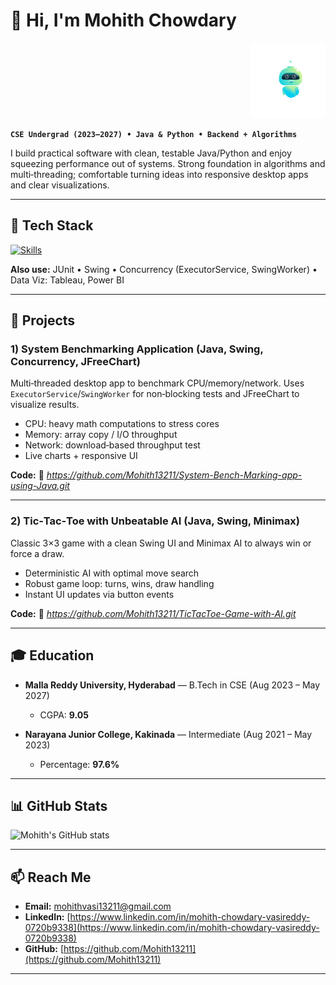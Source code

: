 <!--
This README is tailored from Mohith's resume. Swap any placeholders (🔗 add-link) with your actual repo links.
-->
# 👋 Hi, I'm **Mohith Chowdary**
<!-- Animated robot vector in top-right -->
<div align="right">
  <img src="Robot says hello.gif" alt="Robot says hello animation" width="120"/>
</div>





**`CSE Undergrad (2023–2027) • Java & Python • Backend + Algorithms`**

I build practical software with clean, testable Java/Python and enjoy squeezing performance out of systems. Strong foundation in algorithms and multi‑threading; comfortable turning ideas into responsive desktop apps and clear visualizations.

---

## 🔧 Tech Stack

[![Skills](https://skillicons.dev/icons?i=java,python,mysql,html,css,javascript,react,nodejs,git,github,docker,vscode,idea,eclipse\&perline=8)](https://skillicons.dev)

**Also use:** JUnit • Swing • Concurrency (ExecutorService, SwingWorker) • Data Viz: Tableau, Power BI

---

## 🚀 Projects

### 1) System Benchmarking Application (Java, Swing, Concurrency, JFreeChart)

Multi‑threaded desktop app to benchmark CPU/memory/network. Uses `ExecutorService`/`SwingWorker` for non‑blocking tests and JFreeChart to visualize results.

* CPU: heavy math computations to stress cores
* Memory: array copy / I/O throughput
* Network: download‑based throughput test
* Live charts + responsive UI

**Code:** 🔗 *https://github.com/Mohith13211/System-Bench-Marking-app-using-Java.git*

---

### 2) Tic‑Tac‑Toe with Unbeatable AI (Java, Swing, Minimax)

Classic 3×3 game with a clean Swing UI and Minimax AI to always win or force a draw.

* Deterministic AI with optimal move search
* Robust game loop: turns, wins, draw handling
* Instant UI updates via button events

**Code:** 🔗 *https://github.com/Mohith13211/TicTacToe-Game-with-AI.git*

---

## 🎓 Education

* **Malla Reddy University, Hyderabad** — B.Tech in CSE (Aug 2023 – May 2027)

  * CGPA: **9.05**
* **Narayana Junior College, Kakinada** — Intermediate (Aug 2021 – May 2023)

  * Percentage: **97.6%**

---

## 📊 GitHub Stats

<!-- Docs: https://github.com/anuraghazra/github-readme-stats -->

![Mohith's GitHub stats](https://github-readme-stats.vercel.app/api?username=Mohith13211\&show_icons=true\&theme=gruvbox)

---

## 📫 Reach Me

* **Email:** [mohithvasi13211@gmail.com](mailto:mohithvasi13211@gmail.com)
* **LinkedIn:** [https://www.linkedin.com/in/mohith-chowdary-vasireddy-0720b9338](https://www.linkedin.com/in/mohith-chowdary-vasireddy-0720b9338)
* **GitHub:** [https://github.com/Mohith13211](https://github.com/Mohith13211)

---
